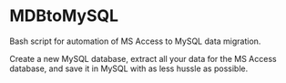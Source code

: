 # MDBtoMySQL
Bash script for automation of MS Access to MySQL data migration.

Create a new MySQL database, extract all your data for the MS Access database, and save it in MySQL with as less hussle as possible.
